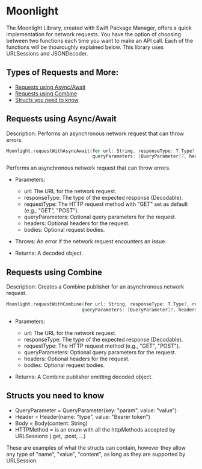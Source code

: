 # Moonlight
The Moonlight Library, created with Swift Package Manager, offers a quick implementation for network requests. You have the option of choosing between two functions each time you want to make an API call. Each of the functions will be thouroughly explained below. This library uses URLSessions and JSONDecoder.

## Types of Requests and More:
- [Requests using Async/Await](#async_throw)
- [Requests using Combine](#combine)
- [Structs you need to know](#structs)


## Requests using Async/Await
Description: Performs an asynchronous network request that can throw errors.

```swift
Moonlight.requestWithAsyncAwait(for url: String, responseType: T.Type?, requestType: HTTPMethod?,
                                queryParameters: [QueryParameter]?, headers: [Header]?, bodies: [Body]?) 
```
 Performs an asynchronous network request that can throw errors.

 - Parameters:
   - url: The URL for the network request.
   - responseType: The type of the expected response (Decodable).
   - requestType: The HTTP request method with "GET" set as default (e.g., "GET", "POST").
   - queryParameters: Optional query parameters for the request.
   - headers: Optional headers for the request.
   - bodies: Optional request bodies.

 - Throws: An error if the network request encounters an issue.

 - Returns: A decoded object. 

## Requests using Combine
Description: Creates a Combine publisher for an asynchronous network request.

```swift
Moonlight.requestWithCombine(for url: String, responseType: T.Type?, requestType: HTTPMethod?,
                            queryParameters: [QueryParameter]?, headers: [Header]?, bodies: [Body]?)
```
- Parameters:
   - url: The URL for the network request.
   - responseType: The type of the expected response (Decodable).
   - requestType: The HTTP request method (e.g., "GET", "POST").
   - queryParameters: Optional query parameters for the request.
   - headers: Optional headers for the request.
   - bodies: Optional request bodies.

 - Returns: A Combine publisher emitting decoded object.

## Structs you need to know

- QueryParameter = QueryParameter(key: "param", value: "value")
- Header = Header(name: "type", value: "Bearer token")
- Body = Body(content: String)
- HTTPMethod = is an enum with all the httpMethods accepted by URLSessions (.get, .post, ...)

These are examples of what the structs can contain, however they allow any type
of "name", "value", "content", as long as they are supported by
URLSession.
